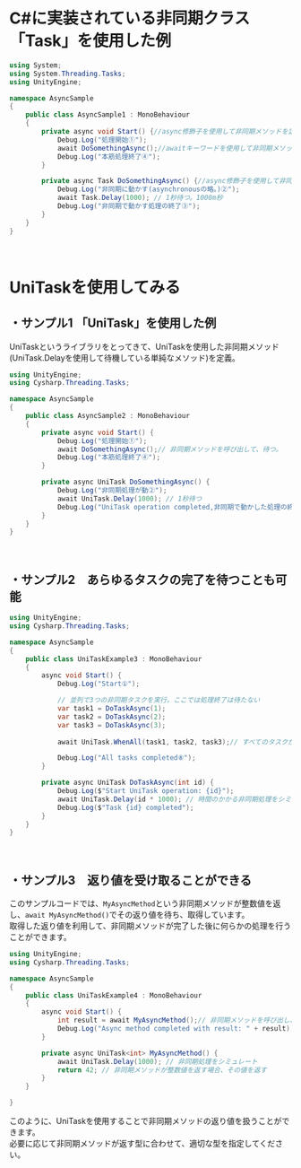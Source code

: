 # C#に実装されている非同期クラス「Task」を使用した例

```cs
using System;
using System.Threading.Tasks;
using UnityEngine;

namespace AsyncSample
{
    public class AsyncSample1 : MonoBehaviour
    {       
        private async void Start() {//async修飾子を使用して非同期メソッドを定義します。
            Debug.Log("処理開始①");            
            await DoSomethingAsync();//awaitキーワードを使用して非同期メソッドの処理を待ちます
            Debug.Log("本筋処理終了④");
        }

        private async Task DoSomethingAsync() {//async修飾子を使用して非同期メソッドを定義します。
            Debug.Log("非同期に動かす(asynchronousの略。)②");
            await Task.Delay(1000); // 1秒待つ。1000m秒
            Debug.Log("非同期で動かす処理の終了③");
        }
    }
}
```

<br>

# UniTaskを使用してみる

## ・サンプル1 「UniTask」を使用した例  
UniTaskというライブラリをとってきて、UniTaskを使用した非同期メソッド(UniTask.Delayを使用して待機している単純なメソッド)を定義。

```cs
using UnityEngine;
using Cysharp.Threading.Tasks;

namespace AsyncSample
{
    public class AsyncSample2 : MonoBehaviour
    {
        private async void Start() {
            Debug.Log("処理開始①");         
            await DoSomethingAsync();// 非同期メソッドを呼び出して、待つ。
            Debug.Log("本筋処理終了④");
        }

        private async UniTask DoSomethingAsync() {
            Debug.Log("非同期処理が動②");
            await UniTask.Delay(1000); // 1秒待つ
            Debug.Log("UniTask operation completed,非同期で動かした処理の終了③");
        }
    }
}
```

<br>

## ・サンプル2　あらゆるタスクの完了を待つことも可能

```cs
using UnityEngine;
using Cysharp.Threading.Tasks;

namespace AsyncSample
{
    public class UniTaskExample3 : MonoBehaviour
    {
        async void Start() {
            Debug.Log("Start①");

            // 並列で3つの非同期タスクを実行。ここでは処理終了は待たない
            var task1 = DoTaskAsync(1);
            var task2 = DoTaskAsync(2);
            var task3 = DoTaskAsync(3);
           
            await UniTask.WhenAll(task1, task2, task3);// すべてのタスクが完了するのを待つ

            Debug.Log("All tasks completed⑧");
        }

        private async UniTask DoTaskAsync(int id) {
            Debug.Log($"Start UniTask operation: {id}");
            await UniTask.Delay(id * 1000); // 時間のかかる非同期処理をシミュレート(異なる時間を待つ)
            Debug.Log($"Task {id} completed");
        }
    }
}

```

<br>

## ・サンプル3　返り値を受け取ることができる

このサンプルコードでは、`MyAsyncMethod`という非同期メソッドが整数値を返し、`await MyAsyncMethod()`でその返り値を待ち、取得しています。  
取得した返り値を利用して、非同期メソッドが完了した後に何らかの処理を行うことができます。

```cs
using UnityEngine;
using Cysharp.Threading.Tasks;

namespace AsyncSample
{
    public class UniTaskExample4 : MonoBehaviour
    {
        async void Start() {            
            int result = await MyAsyncMethod();// 非同期メソッドを呼び出し、返り値を取得する         
            Debug.Log("Async method completed with result: " + result);// 返り値を利用して何かを行う
        }

        private async UniTask<int> MyAsyncMethod() {          
            await UniTask.Delay(1000); // 非同期処理をシミュレート          
            return 42; // 非同期メソッドが整数値を返す場合、その値を返す
        }
    }

}

```

このように、UniTaskを使用することで非同期メソッドの返り値を扱うことができます。  
必要に応じて非同期メソッドが返す型に合わせて、適切な型を指定してください。